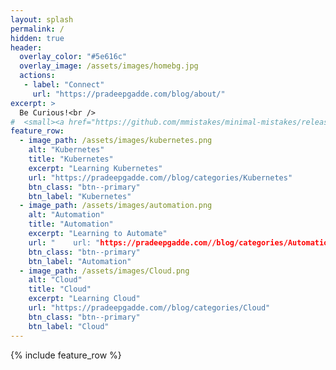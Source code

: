 ```yaml
---
layout: splash
permalink: /
hidden: true
header:
  overlay_color: "#5e616c"
  overlay_image: /assets/images/homebg.jpg
  actions:
   - label: "Connect"
     url: "https://pradeepgadde.com/blog/about/"
excerpt: >
  Be Curious!<br />
#  <small><a href="https://github.com/mmistakes/minimal-mistakes/releases/tag/4.24.0">Latest release v4.24.0</a></small>
feature_row:
  - image_path: /assets/images/kubernetes.png
    alt: "Kubernetes"
    title: "Kubernetes"
    excerpt: "Learning Kubernetes"
    url: "https://pradeepgadde.com//blog/categories/Kubernetes"
    btn_class: "btn--primary"
    btn_label: "Kubernetes"
  - image_path: /assets/images/automation.png
    alt: "Automation"
    title: "Automation"
    excerpt: "Learning to Automate"
    url: "    url: "https://pradeepgadde.com//blog/categories/Automation" 
    btn_class: "btn--primary"
    btn_label: "Automation"
  - image_path: /assets/images/Cloud.png
    alt: "Cloud"
    title: "Cloud"
    excerpt: "Learning Cloud"
    url: "https://pradeepgadde.com//blog/categories/Cloud"
    btn_class: "btn--primary"
    btn_label: "Cloud"        
---
```


{% include feature_row %}
